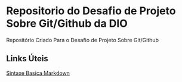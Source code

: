 # Repositorio do Desafio de Projeto Sobre Git/Github da DIO
Repositório Criado Para o Desafio de Projeto Sobre Git/Github

## Links Úteis
[Sintaxe Basica Markdown](https://www.markdownguide.org/basic-syntax/)

